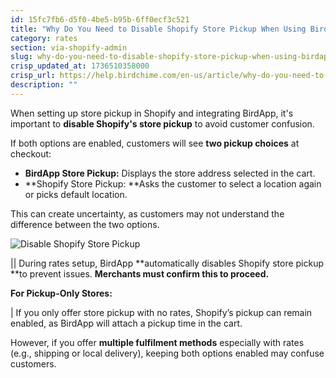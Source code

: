 ```yaml
---
id: 15fc7fb6-d5f0-4be5-b95b-6ff0ecf3c521
title: "Why Do You Need to Disable Shopify Store Pickup When Using BirdApp Store Pickup?"
category: rates
section: via-shopify-admin
slug: why-do-you-need-to-disable-shopify-store-pickup-when-using-birdapp-store-pickup
crisp_updated_at: 1736510358000
crisp_url: https://help.birdchime.com/en-us/article/why-do-you-need-to-disable-shopify-store-pickup-when-using-birdapp-store-pickup-7a6noz/
description: ""
---
```


When setting up store pickup in Shopify and integrating BirdApp, it's important to **disable Shopify's store pickup** to avoid customer confusion.

If both options are enabled, customers will see **two pickup choices** at checkout:

* **BirdApp Store Pickup:** Displays the store address selected in the cart.
* **Shopify Store Pickup: **Asks the customer to select a location again or picks default location.

This can create uncertainty, as customers may not understand the difference between the two options.

![Disable Shopify Store Pickup](https://storage.crisp.chat/users/helpdesk/website/ca826b447482b000/image_1dvdnuj.png)

|| During rates setup, BirdApp **automatically disables Shopify store pickup **to prevent issues. **Merchants must confirm this to proceed.**

**For Pickup-Only Stores:**

| If you only offer store pickup with no rates, Shopify’s pickup can remain enabled, as BirdApp will attach a pickup time in the cart.

However, if you offer **multiple fulfilment methods** especially with rates (e.g., shipping or local delivery), keeping both options enabled may confuse customers.
